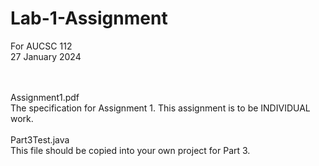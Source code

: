 # Lab-1-Assignment
For AUCSC 112 <br>
27 January 2024 <br>

<br><br>
Assignment1.pdf <br>
   The specification for Assignment 1.  This assignment is to be INDIVIDUAL work. <br> <br>
Part3Test.java <br>
   This file should be copied into your own project for Part 3. <br> <br>
